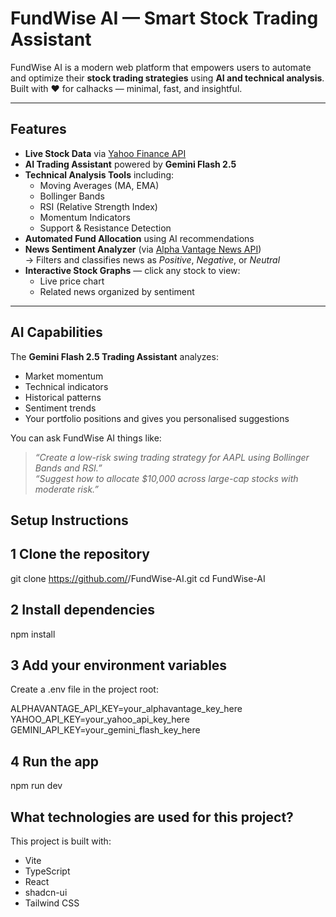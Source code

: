 #  FundWise AI — Smart Stock Trading Assistant

FundWise AI is a modern web platform that empowers users to automate and optimize their **stock trading strategies** using **AI and technical analysis**.  
Built with ❤️ for calhacks — minimal, fast, and insightful.

---

## Features

- **Live Stock Data** via [Yahoo Finance API](https://www.yahoofinanceapi.com/)
- **AI Trading Assistant** powered by **Gemini Flash 2.5**
- **Technical Analysis Tools** including:
  - Moving Averages (MA, EMA)
  - Bollinger Bands
  - RSI (Relative Strength Index)
  - Momentum Indicators
  - Support & Resistance Detection
- **Automated Fund Allocation** using AI recommendations  
- **News Sentiment Analyzer** (via [Alpha Vantage News API](https://www.alphavantage.co))  
  → Filters and classifies news as *Positive*, *Negative*, or *Neutral*
- **Interactive Stock Graphs** — click any stock to view:
  - Live price chart
  - Related news organized by sentiment

---

## AI Capabilities

The **Gemini Flash 2.5 Trading Assistant** analyzes:
- Market momentum  
- Technical indicators  
- Historical patterns  
- Sentiment trends
- Your portfolio positions and gives you personalised suggestions  

You can ask FundWise AI things like:
>  *“Create a low-risk swing trading strategy for AAPL using Bollinger Bands and RSI.”*  
>  *“Suggest how to allocate \$10,000 across large-cap stocks with moderate risk.”*

## Setup Instructions

## 1 Clone the repository
git clone https://github.com/<your-username>/FundWise-AI.git
cd FundWise-AI

## 2 Install dependencies
npm install

## 3 Add your environment variables

Create a .env file in the project root:

ALPHAVANTAGE_API_KEY=your_alphavantage_key_here
YAHOO_API_KEY=your_yahoo_api_key_here
GEMINI_API_KEY=your_gemini_flash_key_here

## 4 Run the app
npm run dev


## What technologies are used for this project?

This project is built with:

- Vite
- TypeScript
- React
- shadcn-ui
- Tailwind CSS


